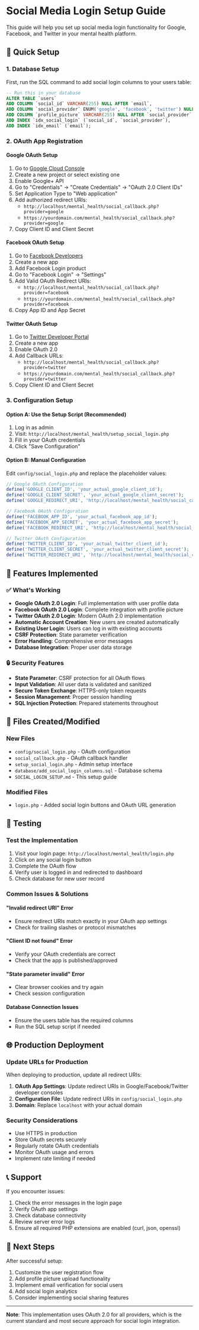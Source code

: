 # Social Media Login Setup Guide

This guide will help you set up social media login functionality for Google, Facebook, and Twitter in your mental health platform.

## 🚀 Quick Setup

### 1. Database Setup
First, run the SQL command to add social login columns to your users table:

```sql
-- Run this in your database
ALTER TABLE `users` 
ADD COLUMN `social_id` VARCHAR(255) NULL AFTER `email`,
ADD COLUMN `social_provider` ENUM('google', 'facebook', 'twitter') NULL AFTER `social_id`,
ADD COLUMN `profile_picture` VARCHAR(255) NULL AFTER `social_provider`,
ADD INDEX `idx_social_login` (`social_id`, `social_provider`),
ADD INDEX `idx_email` (`email`);
```

### 2. OAuth App Registration

#### Google OAuth Setup
1. Go to [Google Cloud Console](https://console.cloud.google.com/)
2. Create a new project or select existing one
3. Enable Google+ API
4. Go to "Credentials" → "Create Credentials" → "OAuth 2.0 Client IDs"
5. Set Application Type to "Web application"
6. Add authorized redirect URIs:
   - `http://localhost/mental_health/social_callback.php?provider=google`
   - `https://yourdomain.com/mental_health/social_callback.php?provider=google`
7. Copy Client ID and Client Secret

#### Facebook OAuth Setup
1. Go to [Facebook Developers](https://developers.facebook.com/)
2. Create a new app
3. Add Facebook Login product
4. Go to "Facebook Login" → "Settings"
5. Add Valid OAuth Redirect URIs:
   - `http://localhost/mental_health/social_callback.php?provider=facebook`
   - `https://yourdomain.com/mental_health/social_callback.php?provider=facebook`
6. Copy App ID and App Secret

#### Twitter OAuth Setup
1. Go to [Twitter Developer Portal](https://developer.twitter.com/)
2. Create a new app
3. Enable OAuth 2.0
4. Add Callback URLs:
   - `http://localhost/mental_health/social_callback.php?provider=twitter`
   - `https://yourdomain.com/mental_health/social_callback.php?provider=twitter`
5. Copy Client ID and Client Secret

### 3. Configuration Setup

#### Option A: Use the Setup Script (Recommended)
1. Log in as admin
2. Visit: `http://localhost/mental_health/setup_social_login.php`
3. Fill in your OAuth credentials
4. Click "Save Configuration"

#### Option B: Manual Configuration
Edit `config/social_login.php` and replace the placeholder values:

```php
// Google OAuth Configuration
define('GOOGLE_CLIENT_ID', 'your_actual_google_client_id');
define('GOOGLE_CLIENT_SECRET', 'your_actual_google_client_secret');
define('GOOGLE_REDIRECT_URI', 'http://localhost/mental_health/social_callback.php?provider=google');

// Facebook OAuth Configuration
define('FACEBOOK_APP_ID', 'your_actual_facebook_app_id');
define('FACEBOOK_APP_SECRET', 'your_actual_facebook_app_secret');
define('FACEBOOK_REDIRECT_URI', 'http://localhost/mental_health/social_callback.php?provider=facebook');

// Twitter OAuth Configuration
define('TWITTER_CLIENT_ID', 'your_actual_twitter_client_id');
define('TWITTER_CLIENT_SECRET', 'your_actual_twitter_client_secret');
define('TWITTER_REDIRECT_URI', 'http://localhost/mental_health/social_callback.php?provider=twitter');
```

## 🔧 Features Implemented

### ✅ What's Working
- **Google OAuth 2.0 Login**: Full implementation with user profile data
- **Facebook OAuth 2.0 Login**: Complete integration with profile picture
- **Twitter OAuth 2.0 Login**: Modern OAuth 2.0 implementation
- **Automatic Account Creation**: New users are created automatically
- **Existing User Login**: Users can log in with existing accounts
- **CSRF Protection**: State parameter verification
- **Error Handling**: Comprehensive error messages
- **Database Integration**: Proper user data storage

### 🔒 Security Features
- **State Parameter**: CSRF protection for all OAuth flows
- **Input Validation**: All user data is validated and sanitized
- **Secure Token Exchange**: HTTPS-only token requests
- **Session Management**: Proper session handling
- **SQL Injection Protection**: Prepared statements throughout

## 📁 Files Created/Modified

### New Files
- `config/social_login.php` - OAuth configuration
- `social_callback.php` - OAuth callback handler
- `setup_social_login.php` - Admin setup interface
- `database/add_social_login_columns.sql` - Database schema
- `SOCIAL_LOGIN_SETUP.md` - This setup guide

### Modified Files
- `login.php` - Added social login buttons and OAuth URL generation

## 🧪 Testing

### Test the Implementation
1. Visit your login page: `http://localhost/mental_health/login.php`
2. Click on any social login button
3. Complete the OAuth flow
4. Verify user is logged in and redirected to dashboard
5. Check database for new user record

### Common Issues & Solutions

#### "Invalid redirect URI" Error
- Ensure redirect URIs match exactly in your OAuth app settings
- Check for trailing slashes or protocol mismatches

#### "Client ID not found" Error
- Verify your OAuth credentials are correct
- Check that the app is published/approved

#### "State parameter invalid" Error
- Clear browser cookies and try again
- Check session configuration

#### Database Connection Issues
- Ensure the users table has the required columns
- Run the SQL setup script if needed

## 🌐 Production Deployment

### Update URLs for Production
When deploying to production, update all redirect URIs:

1. **OAuth App Settings**: Update redirect URIs in Google/Facebook/Twitter developer consoles
2. **Configuration File**: Update redirect URIs in `config/social_login.php`
3. **Domain**: Replace `localhost` with your actual domain

### Security Considerations
- Use HTTPS in production
- Store OAuth secrets securely
- Regularly rotate OAuth credentials
- Monitor OAuth usage and errors
- Implement rate limiting if needed

## 📞 Support

If you encounter issues:
1. Check the error messages in the login page
2. Verify OAuth app settings
3. Check database connectivity
4. Review server error logs
5. Ensure all required PHP extensions are enabled (curl, json, openssl)

## 🎯 Next Steps

After successful setup:
1. Customize the user registration flow
2. Add profile picture upload functionality
3. Implement email verification for social users
4. Add social login analytics
5. Consider implementing social sharing features

---

**Note**: This implementation uses OAuth 2.0 for all providers, which is the current standard and most secure approach for social login integration. 